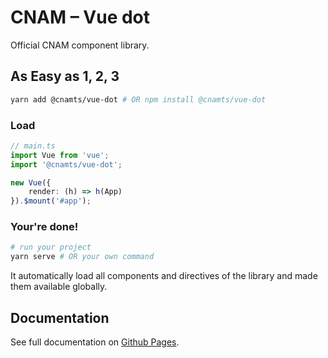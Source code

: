 # CNAM – Vue dot

Official CNAM component library.

## As Easy as 1, 2, 3

``` bash
yarn add @cnamts/vue-dot # OR npm install @cnamts/vue-dot
```

### Load

``` ts
// main.ts
import Vue from 'vue';
import '@cnamts/vue-dot';

new Vue({
    render: (h) => h(App)
}).$mount('#app');
```

### Your're done!

``` bash
# run your project
yarn serve # OR your own command
```

It automatically load all components and directives of the library and made them available globally.

## Documentation

See full documentation on [Github Pages](https://assurance-maladie-digital.github.io/vue-dot/).

